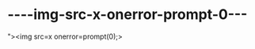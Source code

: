 ----img-src-x-onerror-prompt-0---
=================================

">&lt;img src=x onerror=prompt(0);>